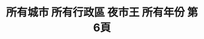---
title: "所有城市 所有行政區 夜市王 所有年份 第6頁"
description: "所有城市 所有行政區 夜市王 所有年份 獲獎餐廳 第6頁"
keywords:
  - 美食競賽
  - 台灣美食
  - 美食精選
datePublished: "2025-06-30"
dateModified: "2025-07-07"
city: "所有城市"
district: "所有行政區"
award: "夜市王"
year: "所有年份"
page: 6
count: 60

restaurants:
  - name: "好吃炸雞"
    city: "台北市"
    district: "中正區"
    address: "台北市中正區中華路二段315巷41號"
    phone: "0223055992"
    geo: "25.028843081272893, 121.5063911104066"
    link: "台北市/中正區/好吃炸雞"
    google_map: "https://maps.app.goo.gl/ZxNr3GvjPi7f8y5A9"
    footinder: "https://footinder.com.tw/%e5%8f%b0%e5%8c%97%e5%b8%82%e4%b8%ad%e6%ad%a3%e5%8d%80/161204/"
    award:
    - name: "夜市王"
      year: "2024"
  - name: "銘鄉豬高飯"
    city: "台北市"
    district: "中正區"
    address: "台北市中正區中華路二段311巷"
    phone: "0930840640"
    geo: "25.028710849274624, 121.50622132683642"
    link: "台北市/中正區/銘鄉豬高飯"
    google_map: "https://maps.app.goo.gl/hxjeQFv68PfFHZUL8"
    footinder: "https://footinder.com.tw/%E5%8F%B0%E5%8C%97%E5%B8%82%E4%B8%AD%E6%AD%A3%E5%8D%80/362047/"
    award:
    - name: "夜市王"
      year: "2024"
  - name: "禾甲蒸豆腐食堂"
    city: "台北市"
    district: "中正區"
    address: "台北市中正區中華路二段313巷18號"
    phone: "0223019448"
    geo: "25.02834367699148, 121.50644058142598"
    link: "台北市/中正區/禾甲蒸豆腐食堂"
    google_map: "https://maps.app.goo.gl/you287hw5x4W3qDh7"
    footinder: "https://footinder.com.tw/%e5%8f%b0%e5%8c%97%e5%b8%82%e4%b8%ad%e6%ad%a3%e5%8d%80/34738/"
    award:
    - name: "夜市王"
      year: "2024"
  - name: "英姐黑糖珍珠鮮奶"
    city: "台北市"
    district: "中正區"
    address: "台北市中正區中華路二段309巷22號"
    phone: "0932292995"
    geo: "25.02902115151182, 121.50623058529553"
    link: "台北市/中正區/英姐黑糖珍珠鮮奶"
    google_map: "https://maps.app.goo.gl/AAAc8axcVs1rQK7N9"
    footinder: "https://footinder.com.tw/%E5%8F%B0%E5%8C%97%E5%B8%82%E4%B8%AD%E6%AD%A3%E5%8D%80/16435/"
    award:
    - name: "夜市王"
      year: "2024"
  - name: "胖媽大塊牛肉麵"
    city: "台北市"
    district: "中正區"
    address: "台北市中正區中華路二段307巷5號"
    phone: "0223092988"
    geo: "25.028998622777774, 121.50540516290361"
    link: "台北市/中正區/胖媽大塊牛肉麵"
    google_map: "https://maps.app.goo.gl/9MVNXLPHVFG9DKNj7"
    footinder: "https://footinder.com.tw/%E5%8F%B0%E5%8C%97%E5%B8%82%E4%B8%AD%E6%AD%A3%E5%8D%80/52376/"
    award:
    - name: "夜市王"
      year: "2024"
  - name: "海王烤魚"
    city: "台北市"
    district: "中正區"
    address: "台北市中正區中華路二段315巷21號"
    phone: "0978205119"
    geo: "25.028401286776475, 121.50679166164532"
    link: "台北市/中正區/海王烤魚"
    google_map: "https://maps.app.goo.gl/Q537etAtw4w5cdYy8"
    footinder: "https://footinder.com.tw/%E5%8F%B0%E5%8C%97%E5%B8%82%E4%B8%AD%E6%AD%A3%E5%8D%80/362089/"
    award:
    - name: "夜市王"
      year: "2024"
  - name: "曉迪筒仔米糕"
    city: "台北市"
    district: "中正區"
    address: "台北市中正區中華路二段307巷22號"
    phone: "0935297218"
    geo: "25.029210300910854, 121.50608903140437"
    link: "台北市/中正區/曉迪筒仔米糕"
    google_map: "https://maps.app.goo.gl/BZHyCdAztxXTB8fs5"
    footinder: "https://footinder.com.tw/%E5%8F%B0%E5%8C%97%E5%B8%82%E4%B8%AD%E6%AD%A3%E5%8D%80/107379/"
    award:
    - name: "夜市王"
      year: "2024"
  - name: "饗咬好佳蚵嗲"
    city: "台北市"
    district: "中正區"
    address: "台北市中正區中華路二段315巷4弄"
    phone: "0223017039"
    geo: "25.028946816401444, 121.5062926490029"
    link: "台北市/中正區/饗咬好佳蚵嗲"
    google_map: "https://maps.app.goo.gl/bkPyU9uAjAtzuAof6"
    footinder: "https://footinder.com.tw/%e5%8f%b0%e5%8c%97%e5%b8%82%e4%b8%ad%e6%ad%a3%e5%8d%80/175422/"
    award:
    - name: "夜市王"
      year: "2024"
  - name: "捲捲村"
    city: "台北市"
    district: "中正區"
    address: "台北市中正區中華路二段313巷5弄20-1號"
    phone: "0909353520"
    geo: "25.028589285407115, 121.50651110086596"
    link: "台北市/中正區/捲捲村"
    google_map: "https://maps.app.goo.gl/bvqdDjeLCw3hrEZHA"
    footinder: "https://footinder.com.tw/%E5%8F%B0%E5%8C%97%E5%B8%82%E4%B8%AD%E6%AD%A3%E5%8D%80/119586/"
    award:
    - name: "夜市王"
      year: "2024"
---